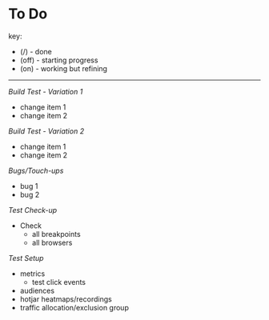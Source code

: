 # To Do #

key: 
* (/) - done
* (off) - starting progress
* (on) - working but refining

---

*Build Test - Variation 1*
* change item 1
* change item 2

*Build Test - Variation 2*
* change item 1
* change item 2

*Bugs/Touch-ups*
* bug 1
* bug 2

*Test Check-up*
* Check
  * all breakpoints
  * all browsers

*Test Setup*
* metrics
  * test click events
* audiences
* hotjar heatmaps/recordings
* traffic allocation/exclusion group 

